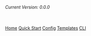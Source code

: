 *Current Version: 0.0.0*
<br><br><br><br>
[Home](/)
[Quick Start](/docs/quick-start)
[Config](/docs/config)
[Templates](/docs/templates)
[CLI](/docs/cli)